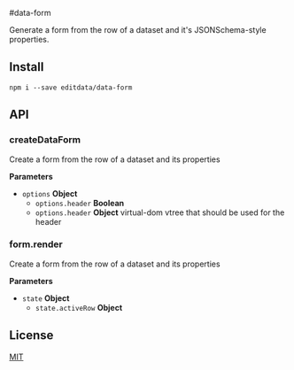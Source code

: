 #data-form

Generate a form from the row of a dataset and it's JSONSchema-style properties.

## Install

    npm i --save editdata/data-form

## API

### createDataForm

Create a form from the row of a dataset and its properties

**Parameters**

-   `options` **Object** 
    -   `options.header` **Boolean** 
    -   `options.header` **Object** virtual-dom vtree that should be used for the header

### form.render

Create a form from the row of a dataset and its properties

**Parameters**

-   `state` **Object** 
    -   `state.activeRow` **Object** 

## License

[MIT](LICENSE.md)
